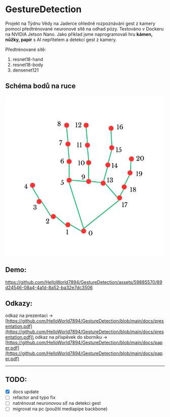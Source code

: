 # GestureDetection


Projekt na Týdnu Vědy na Jaderce ohledně rozpoznávání gest z kamery pomocí předtrénované neuronové sítě na odhad pózy. Testováno v Dockeru na NVIDIA Jetson Nano.
Jako příklad jsme naprogramovali hru **kámen, nůžky, papír** s AI nepřítelem a detekcí gest z kamery.

Předtrénované sítě:
1. resnet18-hand
2. resnet18-body
3. densenet121

## Schéma bodů na ruce
![hand_landmarks](https://github.com/HelloWorld7894/GestureDetection/blob/main/docs/hand_labels.png)

## Demo:

https://github.com/HelloWorld7894/GestureDetection/assets/59885570/89d24546-08a4-4a1d-8a52-ba32e7dc3506

## Odkazy:

odkaz na prezentaci &#8594; [https://github.com/HelloWorld7894/GestureDetection/blob/main/docs/presentation.pdf](https://github.com/HelloWorld7894/GestureDetection/blob/main/docs/presentation.pdf)\
odkaz na příspěvek do sborníku &#8594; [https://github.com/HelloWorld7894/GestureDetection/blob/main/docs/paper.pdf](https://github.com/HelloWorld7894/GestureDetection/blob/main/docs/paper.pdf)

---

## TODO:
- [x] docs update
- [ ] refactor and typo fix
- [ ] natrénovat neuronovou síť na detekci gest
- [ ] migrovat na pc (použití mediapipe backbone)
